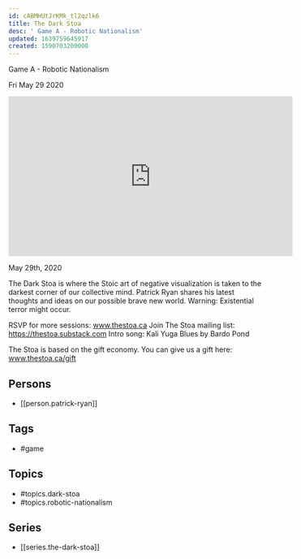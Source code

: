 ```yaml
---
id: cABMHUtJrKMk_tl2qzlk6
title: The Dark Stoa
desc: ' Game A - Robotic Nationalism'
updated: 1639759645917
created: 1590703200000
---
```



 Game A - Robotic Nationalism

Fri May 29 2020

<iframe width="560" height="315" src="https://www.youtube.com/embed/YWQTW14sGis" title="The Dark Stoa: Game A - Robotic Nationalism w/ Patrick Ryan" frameborder="0" allow="accelerometer; autoplay; clipboard-write; encrypted-media; gyroscope; picture-in-picture" allowfullscreen ></iframe>

May 29th, 2020

The Dark Stoa is where the Stoic art of negative visualization is taken to the darkest corner of our collective mind. Patrick Ryan shares his latest thoughts and ideas on our possible brave new world. Warning: Existential terror might occur.

RSVP for more sessions: www.thestoa.ca
Join The Stoa mailing list: https://thestoa.substack.com
Intro song: Kali Yuga Blues by Bardo Pond

The Stoa is based on the gift economy. You can give us a gift here: www.thestoa.ca/gift

## Persons

- [[person.patrick-ryan]]

## Tags

- #game

## Topics

- #topics.dark-stoa
- #topics.robotic-nationalism

## Series

- [[series.the-dark-stoa]]

